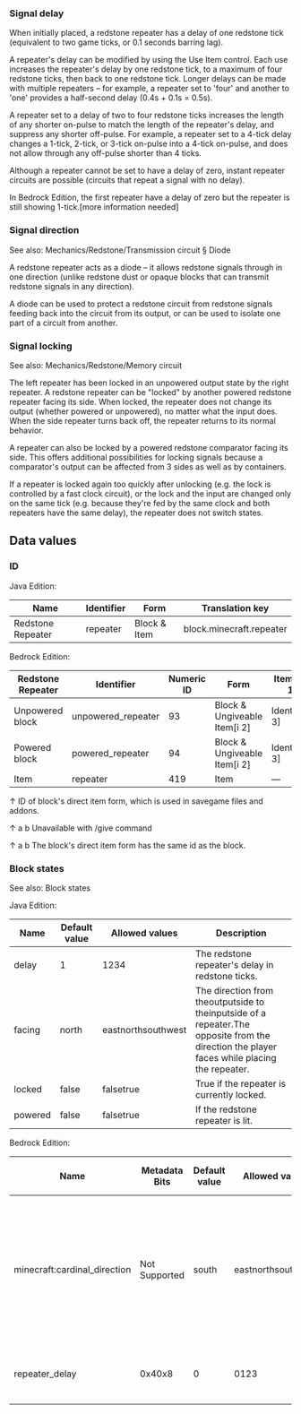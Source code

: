 ### Signal delay
When initially placed, a redstone repeater has a delay of one redstone tick (equivalent to two game ticks, or 0.1 seconds barring lag).

A repeater's delay can be modified by using the Use Item control. Each use increases the repeater's delay by one redstone tick, to a maximum of four redstone ticks, then back to one redstone tick. Longer delays can be made with multiple repeaters – for example, a repeater set to 'four' and another to 'one' provides a half-second delay (0.4s + 0.1s = 0.5s).

A repeater set to a delay of two to four redstone ticks increases the length of any shorter on-pulse to match the length of the repeater's delay, and suppress any shorter off-pulse. For example, a repeater set to a 4-tick delay changes a 1-tick, 2-tick, or 3-tick on-pulse into a 4-tick on-pulse, and does not allow through any off-pulse shorter than 4 ticks.

Although a repeater cannot be set to have a delay of zero, instant repeater circuits are possible (circuits that repeat a signal with no delay).

In Bedrock Edition, the first repeater have a delay of zero but the repeater is still showing 1-tick.[more information needed]

###  Signal direction
See also: Mechanics/Redstone/Transmission circuit § Diode

A redstone repeater acts as a diode – it allows redstone signals through in one direction (unlike redstone dust or opaque blocks that can transmit redstone signals in any direction).

A diode can be used to protect a redstone circuit from redstone signals feeding back into the circuit from its output, or can be used to isolate one part of a circuit from another.

###  Signal locking
See also: Mechanics/Redstone/Memory circuit

The left repeater has been locked in an unpowered output state by the right repeater.
A redstone repeater can be "locked" by another powered redstone repeater facing its side. When locked, the repeater does not change its output (whether powered or unpowered), no matter what the input does. When the side repeater turns back off, the repeater returns to its normal behavior.

A repeater can also be locked by a powered redstone comparator facing its side. This offers additional possibilities for locking signals because a comparator's output can be affected from 3 sides as well as by containers.

If a repeater is locked again too quickly after unlocking (e.g. the lock is controlled by a fast clock circuit), or the lock and the input are changed only on the same tick (e.g. because they're fed by the same clock and both repeaters have the same delay), the repeater does not switch states.

## Data values
### ID
Java Edition:

| Name              | Identifier | Form         | Translation key          |
|-------------------|------------|--------------|--------------------------|
| Redstone Repeater | repeater   | Block & Item | block.minecraft.repeater |

Bedrock Edition:

| Redstone Repeater | Identifier         | Numeric ID | Form                         | Item ID[i 1]   | Translation key    |
|-------------------|--------------------|------------|------------------------------|----------------|--------------------|
| Unpowered block   | unpowered_repeater | 93         | Block & Ungiveable Item[i 2] | Identical[i 3] | —                  |
| Powered block     | powered_repeater   | 94         | Block & Ungiveable Item[i 2] | Identical[i 3] | —                  |
| Item              | repeater           | 419        | Item                         | —              | item.repeater.name |


↑ ID of block's direct item form, which is used in savegame files and addons.

↑ a b Unavailable with /give command

↑ a b The block's direct item form has the same id as the block.


### Block states
See also: Block states

Java Edition:

| Name    | Default value | Allowed values     | Description                                                                                                                                 |
|---------|---------------|--------------------|---------------------------------------------------------------------------------------------------------------------------------------------|
| delay   | 1             | 1234               | The redstone repeater's delay in redstone ticks.                                                                                            |
| facing  | north         | eastnorthsouthwest | The direction from theoutputside to theinputside of a repeater.The opposite from the direction the player faces while placing the repeater. |
| locked  | false         | falsetrue          | True if the repeater is currently locked.                                                                                                   |
| powered | false         | falsetrue          | If the redstone repeater is lit.                                                                                                            |

Bedrock Edition:

| Name                         | Metadata Bits | Default value | Allowed values     | Values forMetadata Bits | Description                                                                                                                                 |
|------------------------------|---------------|---------------|--------------------|-------------------------|---------------------------------------------------------------------------------------------------------------------------------------------|
| minecraft:cardinal_direction | Not Supported | south         | eastnorthsouthwest | Unsupported             | The direction from theoutputside to theinputside of a repeater.The opposite from the direction the player faces while placing the repeater. |
| repeater_delay               | 0x40x8        | 0             | 0123               | 0123                    | The redstone repeater's delay in redstone ticks minus 1.                                                                                    |




